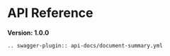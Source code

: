 # API Reference
**Version: 1.0.0**

```{eval-rst}
.. swagger-plugin:: api-docs/document-summary.yml
```
